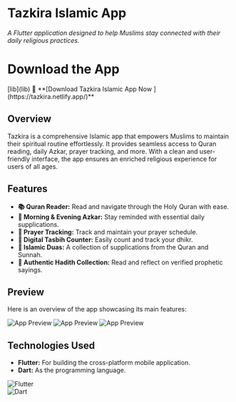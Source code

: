 # **Tazkira Islamic App**  

*A Flutter application designed to help Muslims stay connected with their daily religious practices.*  


<h1> Download the App</h1>
[lib](lib)
🔗 **[Download Tazkira Islamic App Now ](https://tazkira.netlify.app/)**  

## **Overview**  

Tazkira is a comprehensive Islamic app that empowers Muslims to maintain their spiritual routine effortlessly. It provides seamless access to Quran reading, daily Azkar, prayer tracking, and more. With a clean and user-friendly interface, the app ensures an enriched religious experience for users of all ages.

## **Features**  

- **📚 Quran Reader:** Read and navigate through the Holy Quran with ease.  
- **🌅 Morning & Evening Azkar:** Stay reminded with essential daily supplications.  
- **🏨 Prayer Tracking:** Track and maintain your prayer schedule.  
- **📿 Digital Tasbih Counter:** Easily count and track your dhikr.  
- **🤲 Islamic Duas:** A collection of supplications from the Quran and Sunnah.  
- **📝 Authentic Hadith Collection:** Read and reflect on verified prophetic sayings.  

## **Preview**  

Here is an overview of the app showcasing its main features:  


![App Preview](https://github.com/moaz-abdeltawab92/moaz-abdeltawab92/blob/main/t1.png?)
![App Preview](https://github.com/moaz-abdeltawab92/moaz-abdeltawab92/blob/main/t2.png?)
![App Preview](https://github.com/moaz-abdeltawab92/moaz-abdeltawab92/blob/main/t3.png?)

## **Technologies Used**  

- **Flutter:** For building the cross-platform mobile application.  
- **Dart:** As the programming language.  
 
![Flutter](https://img.shields.io/badge/Flutter-3.10.5-blue)  
![Dart](https://img.shields.io/badge/Dart-2.20-green)  

